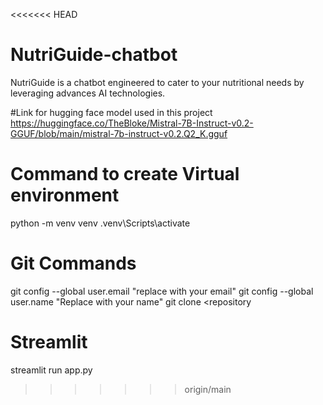 <<<<<<< HEAD

# NutriGuide-chatbot
NutriGuide is a chatbot engineered to cater to your nutritional needs by leveraging advances AI technologies.

#Link for hugging face model used in this project
https://huggingface.co/TheBloke/Mistral-7B-Instruct-v0.2-GGUF/blob/main/mistral-7b-instruct-v0.2.Q2_K.gguf
# Command to create Virtual environment
python -m venv venv
.venv\Scripts\activate

# Git Commands
git config --global user.email "replace with your email"
git config --global user.name "Replace with your name"
git clone <repository <copied from the github repository created>

# Streamlit
streamlit run app.py
>>>>>>> origin/main
